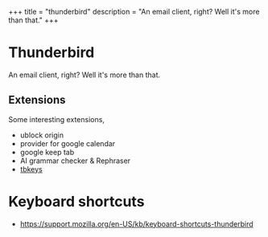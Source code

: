 +++
title = "thunderbird"
description = "An email client, right? Well it's more than that."
+++

# Thunderbird

An email client, right? Well it's more than that.

## Extensions

Some interesting extensions,

- ublock origin
- provider for google calendar
- google keep tab
- AI grammar checker & Rephraser
- [tbkeys](https://github.com/wshanks/tbkeys)

# Keyboard shortcuts

- <https://support.mozilla.org/en-US/kb/keyboard-shortcuts-thunderbird>

